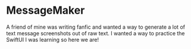 # MessageMaker
A friend of mine was writing fanfic and wanted a way to generate a lot of text message screenshots out of raw text. I wanted a way to practice the SwiftUI I was learning so here we are!
